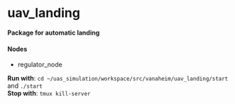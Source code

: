 # uav_landing
**Package for automatic landing**

#### Nodes

* regulator_node

**Run with**: `cd ~/uas_simulation/workspace/src/vanaheim/uav_landing/start` and `./start`   
**Stop with**: `tmux kill-server`
